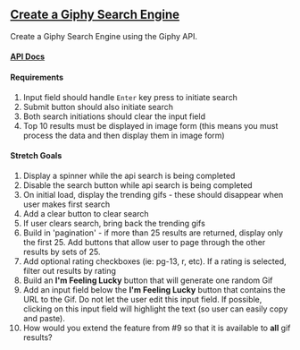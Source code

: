 ## [Create a Giphy Search Engine](https://github.com/FEWDMaterials/UIReview/tree/master/p16)

Create a Giphy Search Engine using the Giphy API.


#### [API Docs](https://github.com/Giphy/GiphyAPI)

#### Requirements

1. Input field should handle `Enter` key press to initiate search
2. Submit button should also initiate search
3. Both search initiations should clear the input field
4. Top 10 results must be displayed in image form (this means you must process the data and then display them in image form)


#### Stretch Goals

1. Display a spinner while the api search is being completed
2. Disable the search button while api search is being completed
3. On initial load, display the trending gifs - these should disappear when user makes first search
4. Add a clear button to clear search
5. If user clears search, bring back the trending gifs
6. Build in 'pagination' - if more than 25 results are returned, display only the first 25. Add buttons that allow user to page through the other results by sets of 25.
7. Add optional rating checkboxes (ie: pg-13, r, etc). If a rating is selected, filter out results by rating
8. Build an **I'm Feeling Lucky** button that will generate one random Gif
9. Add an input field below the **I'm Feeling Lucky** button that contains the URL to the Gif. Do not let the user edit this input field. If possible, clicking on this input field will highlight the text (so user can easily copy and paste).
10. How would you extend the feature from #9 so that it is available to __all__ gif results?

